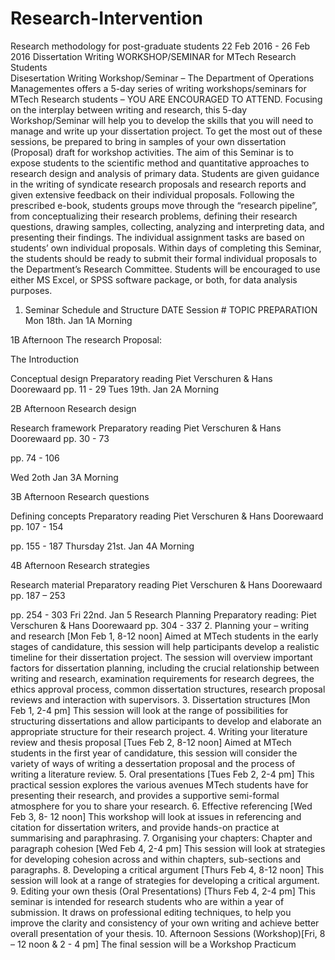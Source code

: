 # Research-Intervention
Research methodology for post-graduate students
22 Feb 2016 - 26 Feb 2016
Dissertation Writing WORKSHOP/SEMINAR for MTech Research Students  
Disesertation Writing Workshop/Seminar – The Department of Operations Managementes offers a 5-day series of writing workshops/seminars for MTech Research students – YOU ARE ENCOURAGED TO ATTEND.
Focusing on the interplay between writing and research, this 5-day Workshop/Seminar will help you to develop the skills that you will need to manage and write up your dissertation project. To get the most out of these sessions, be prepared to bring in samples of your own dissertation (Proposal) draft for workshop activities.
The aim of this Seminar is to expose students to the scientific method and quantitative approaches to research design and analysis of primary data. Students are given guidance in the writing of syndicate research proposals and research reports and given extensive feedback on their individual proposals.
Following the prescribed e-book, students groups move through the “research pipeline”, from conceptualizing their research problems, defining their research questions, drawing samples, collecting, analyzing and interpreting data, and presenting their findings.
The individual assignment tasks are based on students’ own individual proposals. Within days of completing this Seminar, the students should be ready to submit their formal individual proposals to the Department’s Research Committee.
Students will be encouraged to use either MS Excel, or SPSS software package, or both, for data analysis purposes.
1.	Seminar Schedule and Structure
DATE	Session #	TOPIC	PREPARATION
Mon 18th. Jan	1A Morning


1B Afternoon 	The research Proposal:

The Introduction

Conceptual design	Preparatory reading
Piet Verschuren & Hans Doorewaard
pp. 11 - 29
Tues 19th. Jan	2A Morning



2B Afternoon	Research design



Research framework	Preparatory reading
Piet Verschuren & Hans Doorewaard 
pp. 30  - 73

pp. 74 - 106

Wed 2oth Jan	3A Morning



3B Afternoon	Research questions



Defining concepts	Preparatory reading
Piet Verschuren & Hans Doorewaard
pp. 107 - 154

pp. 155 - 187
Thursday 21st. Jan	4A Morning



4B Afternoon	Research strategies



Research material	Preparatory reading
Piet Verschuren & Hans Doorewaard
pp. 187 – 253

pp. 254 - 303
Fri 22nd. Jan	5	Research Planning	Preparatory reading:
Piet Verschuren & Hans Doorewaard
pp. 304 - 337
2.	Planning your  – writing and research [Mon Feb 1, 8-12 noon]
Aimed at MTech students in the early stages of candidature, this session will help participants develop a realistic timeline for their dissertation project. The session will overview important factors for dissertation planning, including the crucial relationship between writing and research, examination requirements for research degrees, the ethics approval process, common dissertation structures, research proposal reviews and interaction with supervisors.
3.	Dissertation structures [Mon Feb 1, 2-4 pm]
This session will look at the range of possibilities for structuring dissertations and allow participants to develop and elaborate an appropriate structure for their research project.
4.	Writing your literature review and thesis proposal [Tues Feb 2, 8-12 noon]
Aimed at MTech students in the first year of candidature, this session will consider the variety of ways of writing a dessertation proposal and the process of writing a literature review.
5.	Oral presentations [Tues Feb 2, 2-4 pm]
This practical session explores the various avenues MTech students have for presenting their research, and provides a supportive semi-formal atmosphere for you to share your research.
6.	Effective referencing [Wed Feb 3, 8- 12 noon]
This workshop will look at issues in referencing and citation for dissertation writers, and provide hands-on practice at summarising and paraphrasing.
7.	Organising your chapters: Chapter and paragraph cohesion [Wed Feb 4, 2-4 pm]
This session will look at strategies for developing cohesion across and within chapters, sub-sections and paragraphs.
8.	Developing a critical argument [Thurs Feb 4, 8-12 noon]
This session will look at a range of strategies for developing a critical argument.
9.	Editing your own thesis (Oral Presentations) [Thurs Feb 4, 2-4 pm]
This seminar is intended for research students who are within a year of submission. It draws on professional editing techniques, to help you improve the clarity and consistency of your own writing and achieve better overall presentation of your thesis. 
10.	Afternoon Sessions (Workshop)[Fri, 8 – 12 noon & 2 - 4 pm]
The final session will be a Workshop Practicum

